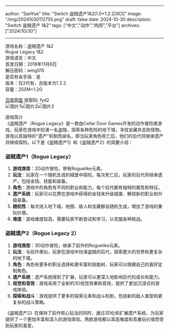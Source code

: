 
---
author: "SanYue"
title: "Switch 盗贼遗产1&2[1.0+1.2.2|XCI]"
image: "/img/20241030112755.png"
draft: false
date: 2024-10-30
description: "Switch 盗贼遗产 1&2"
tags: ["中文","动作","肉鸽","平台"]
archives: ["2024/10/30"]

---

游戏名称：盗贼遗产 1&2   
Rogue Legacy  1&2    
游戏语言：中文  
首发日期：2018年11月6日  
解压密码：wing515  
是否有金手指：是  
版本：仅2代有，且版本为1.2.2   
容量：250M+1.2G

[百度网盘](https://pan.baidu.com/s/1gf19_IufpcjUEqO0FeMtpw) 提取码: fyd2  
![图片1](/img/1b319cd613.jpg)![图片2](/img/ee3d709.jpg)![图片3](/img/bb5de8cdc.jpg)  

游戏简介  
《盗贼遗产（Rogue Legacy》是一款由Cellar Door Games开发的动作冒险类游戏，玩家在游戏中扮演一名盗贼，探索各种危险的地下城，寻找宝藏并击败怪物。游戏以其独特的"遗产"机制而闻名，即当玩家角色死亡后，他们的后代将继承遗产并继续探险。以下是《盗贼遗产1》和《盗贼遗产2》的简要介绍：

### 盗贼遗产1（Rogue Legacy）

1. **游戏类型**：2D动作冒险，带有Roguelike元素。
2. **玩法**：玩家在一个随机生成的城堡中探险，每次死亡后，玩家的后代将继承遗产，包括金钱、技能和装备。
3. **角色**：游戏中的角色有不同的职业和能力，每个后代都有独特的属性和特征。
4. **遗产系统**：玩家可以花费在游戏中获得的金钱来升级城堡、解锁新的职业和升级装备。
5. **随机性**：每次进入地下城，地图、敌人和宝藏都会随机生成，增加了游戏的重玩价值。
6. **难度**：游戏难度较高，需要玩家不断尝试和学习，以克服各种挑战。

### 盗贼遗产2（Rogue Legacy 2）

1. **游戏类型**：3D动作冒险，继承了前作的Roguelike元素。
2. **玩法**：与前作类似，玩家在游戏中扮演盗贼的后代，探索更大的世界和更复杂的地下城。
3. **角色**：角色有更多的职业选择和更丰富的技能树，玩家可以根据自己的喜好定制角色。
4. **遗产系统**：遗产系统得到了扩展，玩家可以更深入地影响后代的成长和能力。
5. **视觉和音效**：游戏采用了全新的3D视觉效果和音效，提供了更加沉浸式的游戏体验。
6. **探索和战斗**：游戏提供了更多的探索元素和战斗机制，包括新的敌人类型和更复杂的战斗策略。

《盗贼遗产2》在保持了前作核心玩法的同时，通过3D化和扩展遗产系统，为玩家提供了一个更加丰富和深入的游戏体验。两款游戏都以其高难度和高重玩价值而受到玩家的喜爱。
